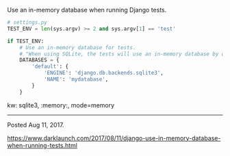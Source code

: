 Use an in-memory database when running Django tests.

```python
# settings.py
TEST_ENV = len(sys.argv) >= 2 and sys.argv[1] == 'test'

if TEST_ENV:
    # Use an in-memory database for tests.
    # "When using SQLite, the tests will use an in-memory database by default".
    DATABASES = {
        'default': {
            'ENGINE': 'django.db.backends.sqlite3',
            'NAME': 'mydatabase',
        }
    }
```

kw: sqlite3, :memory:, mode=memory

---

Posted Aug 11, 2017.

https://www.darklaunch.com/2017/08/11/django-use-in-memory-database-when-running-tests.html